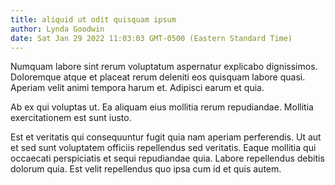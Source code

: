 ```yaml
---
title: aliquid ut odit quisquam ipsum
author: Lynda Goodwin
date: Sat Jan 29 2022 11:03:03 GMT-0500 (Eastern Standard Time)
---
```

Numquam labore sint rerum voluptatum aspernatur explicabo dignissimos. Doloremque atque et placeat rerum deleniti eos quisquam labore quasi. Aperiam velit animi tempora harum et. Adipisci earum et quia.

 Ab ex qui voluptas ut. Ea aliquam eius mollitia rerum repudiandae. Mollitia exercitationem est sunt iusto.

 Est et veritatis qui consequuntur fugit quia nam aperiam perferendis. Ut aut et sed sunt voluptatem officiis repellendus sed veritatis. Eaque mollitia qui occaecati perspiciatis et sequi repudiandae quia. Labore repellendus debitis dolorum quia. Est velit repellendus quo ipsa cum id et quis autem.
